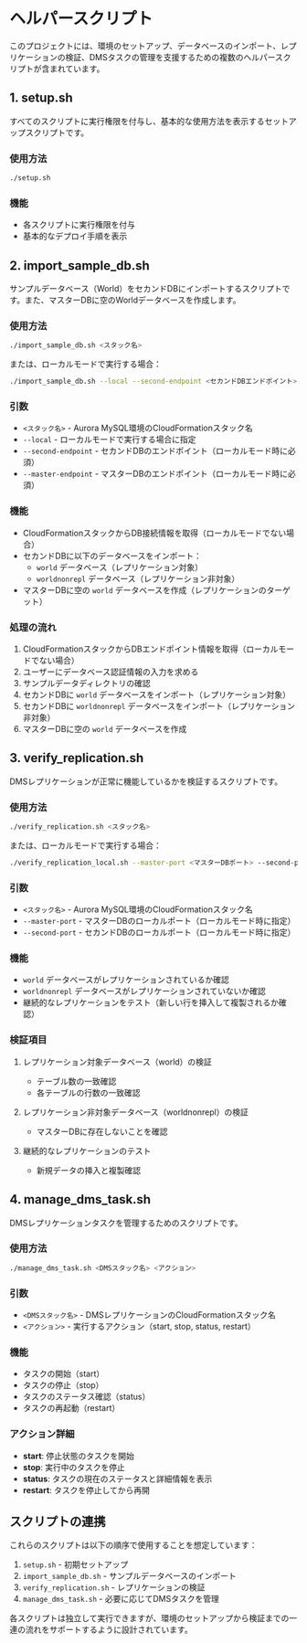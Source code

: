 # ヘルパースクリプト

このプロジェクトには、環境のセットアップ、データベースのインポート、レプリケーションの検証、DMSタスクの管理を支援するための複数のヘルパースクリプトが含まれています。

## 1. setup.sh

すべてのスクリプトに実行権限を付与し、基本的な使用方法を表示するセットアップスクリプトです。

### 使用方法

```bash
./setup.sh
```

### 機能

- 各スクリプトに実行権限を付与
- 基本的なデプロイ手順を表示

## 2. import_sample_db.sh

サンプルデータベース（World）をセカンドDBにインポートするスクリプトです。また、マスターDBに空のWorldデータベースを作成します。

### 使用方法

```bash
./import_sample_db.sh <スタック名>
```

または、ローカルモードで実行する場合：

```bash
./import_sample_db.sh --local --second-endpoint <セカンドDBエンドポイント> --master-endpoint <マスターDBエンドポイント>
```

### 引数

- `<スタック名>` - Aurora MySQL環境のCloudFormationスタック名
- `--local` - ローカルモードで実行する場合に指定
- `--second-endpoint` - セカンドDBのエンドポイント（ローカルモード時に必須）
- `--master-endpoint` - マスターDBのエンドポイント（ローカルモード時に必須）

### 機能

- CloudFormationスタックからDB接続情報を取得（ローカルモードでない場合）
- セカンドDBに以下のデータベースをインポート：
  - `world` データベース（レプリケーション対象）
  - `worldnonrepl` データベース（レプリケーション非対象）
- マスターDBに空の `world` データベースを作成（レプリケーションのターゲット）

### 処理の流れ

1. CloudFormationスタックからDBエンドポイント情報を取得（ローカルモードでない場合）
2. ユーザーにデータベース認証情報の入力を求める
3. サンプルデータディレクトリの確認
4. セカンドDBに `world` データベースをインポート（レプリケーション対象）
5. セカンドDBに `worldnonrepl` データベースをインポート（レプリケーション非対象）
6. マスターDBに空の `world` データベースを作成

## 3. verify_replication.sh

DMSレプリケーションが正常に機能しているかを検証するスクリプトです。

### 使用方法

```bash
./verify_replication.sh <スタック名>
```

または、ローカルモードで実行する場合：

```bash
./verify_replication_local.sh --master-port <マスターDBポート> --second-port <セカンドDBポート>
```

### 引数

- `<スタック名>` - Aurora MySQL環境のCloudFormationスタック名
- `--master-port` - マスターDBのローカルポート（ローカルモード時に指定）
- `--second-port` - セカンドDBのローカルポート（ローカルモード時に指定）

### 機能

- `world` データベースがレプリケーションされているか確認
- `worldnonrepl` データベースがレプリケーションされていないか確認
- 継続的なレプリケーションをテスト（新しい行を挿入して複製されるか確認）

### 検証項目

1. レプリケーション対象データベース（world）の検証
   - テーブル数の一致確認
   - 各テーブルの行数の一致確認

2. レプリケーション非対象データベース（worldnonrepl）の検証
   - マスターDBに存在しないことを確認

3. 継続的なレプリケーションのテスト
   - 新規データの挿入と複製確認

## 4. manage_dms_task.sh

DMSレプリケーションタスクを管理するためのスクリプトです。

### 使用方法

```bash
./manage_dms_task.sh <DMSスタック名> <アクション>
```

### 引数

- `<DMSスタック名>` - DMSレプリケーションのCloudFormationスタック名
- `<アクション>` - 実行するアクション（start, stop, status, restart）

### 機能

- タスクの開始（start）
- タスクの停止（stop）
- タスクのステータス確認（status）
- タスクの再起動（restart）

### アクション詳細

- **start**: 停止状態のタスクを開始
- **stop**: 実行中のタスクを停止
- **status**: タスクの現在のステータスと詳細情報を表示
- **restart**: タスクを停止してから再開

## スクリプトの連携

これらのスクリプトは以下の順序で使用することを想定しています：

1. `setup.sh` - 初期セットアップ
2. `import_sample_db.sh` - サンプルデータベースのインポート
3. `verify_replication.sh` - レプリケーションの検証
4. `manage_dms_task.sh` - 必要に応じてDMSタスクを管理

各スクリプトは独立して実行できますが、環境のセットアップから検証までの一連の流れをサポートするように設計されています。